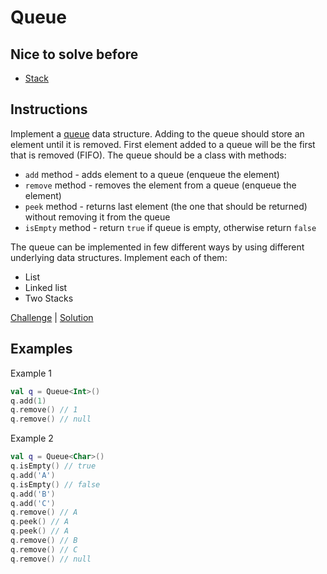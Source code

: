 # Queue

## Nice to solve before

- [Stack](../../stack/basic/README.md)

## Instructions

Implement a [queue](https://en.wikipedia.org/wiki/Queue_(abstract_data_type)) data structure. Adding to the queue should store an element until it is removed. First element added to a queue will be the first that
is removed (FIFO). The queue should be a
class with methods:
- `add` method - adds element to a queue (enqueue the element)
- `remove` method - removes the element from a queue (enqueue the element)
- `peek` method - returns last element (the one that should be returned) without removing it from the queue
- `isEmpty` method - return `true` if queue is empty, otherwise return `false`

The queue can be implemented in few different ways by using different underlying data structures. Implement each of
them:
- List
- Linked list
- Two Stacks

[Challenge](Challenge.kt) | [Solution](Solution.kt)

## Examples

Example 1

```kotlin
val q = Queue<Int>()
q.add(1)
q.remove() // 1
q.remove() // null
```

Example 2

```kotlin
val q = Queue<Char>()
q.isEmpty() // true
q.add('A')
q.isEmpty() // false
q.add('B')
q.add('C')
q.remove() // A
q.peek() // A
q.peek() // A
q.remove() // B
q.remove() // C
q.remove() // null
```
